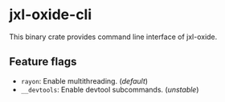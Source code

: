 # jxl-oxide-cli

This binary crate provides command line interface of jxl-oxide.

## Feature flags
- `rayon`: Enable multithreading. (*default*)
- `__devtools`: Enable devtool subcommands. (*unstable*)
